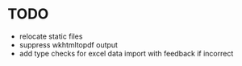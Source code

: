 # TODO
- relocate static files
- suppress wkhtmltopdf output
- add type checks for excel data import with feedback if incorrect
